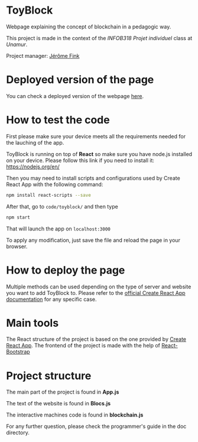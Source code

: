 # ToyBlock
Webpage explaining the concept of blockchain in a pedagogic way.

This project is made in the context of the *INFOB318 Projet individuel* class at *Unamur*.

Project manager: [Jérôme Fink](https://github.com/Jefidev)

# Deployed version of the page

You can check a deployed version of the webpage [here](https://ushien.github.io/ToyBlock/).

# How to test the code

First please make sure your device meets all the requirements needed for the lauching of the app.

ToyBlock is running on top of **React** so make sure you have node.js installed on your device.
Please follow this link if you need to install it: https://nodejs.org/en/

Then you may need to install scripts and configurations used by Create React App with the following command:
```sh
npm install react-scripts --save
```

After that, go to ``code/toyblock/`` and then type
```sh
npm start
```

That will launch the app on ``localhost:3000``

To apply any modification, just save the file and reload the page in your browser.

# How to deploy the page

Multiple methods can be used depending on the type of server and website you want to add ToyBlock to. Please refer to the [official Create React App documentation](https://create-react-app.dev/docs/deployment) for any specific case.

# Main tools

The React structure of the project is based on the one provided by [Create React App](https://github.com/facebook/create-react-app).
The frontend of the project is made with the help of [React-Bootstrap](https://github.com/react-bootstrap/react-bootstrap)

# Project structure

The main part of the project is found in **App.js**

The text of the website is found in **Blocs.js**

The interactive machines code is found in **blockchain.js**


For any further question, please check the programmer's guide in the doc directory.